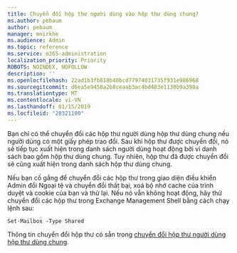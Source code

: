 ```yaml
---
title: Chuyển đổi hộp thư người dùng vào hộp thư dùng chung?
ms.author: pebaum
author: pebaum
manager: mnirkhe
ms.audience: Admin
ms.topic: reference
ms.service: o365-administration
localization_priority: Priority
ROBOTS: NOINDEX, NOFOLLOW
description: ''
ms.openlocfilehash: 22ad1b3fb818b40bcd77974031735f931e986968
ms.sourcegitcommit: d6ea5e9458a2b8ceaab3ac4bd483e1130b9a398a
ms.translationtype: MT
ms.contentlocale: vi-VN
ms.lasthandoff: 01/15/2019
ms.locfileid: "28321100"
---
```

Bạn chỉ có thể chuyển đổi các hộp thư người dùng hộp thư dùng chung nếu người dùng có một giấy phép trao đổi. Sau khi hộp thư được chuyển đổi, nó sẽ tiếp tục xuất hiện trong danh sách người dùng hoạt động bởi vì danh sách bao gồm hộp thư dùng chung. Tuy nhiên, hộp thư đã được chuyển đổi sẽ cũng xuất hiện trong danh sách hộp thư dùng chung. 
  
Nếu bạn cố gắng để chuyển đổi các hộp thư trong giao diện điều khiển Admin đổi Ngoại tệ và chuyển đổi thất bại, xoá bộ nhớ cache của trình duyệt và cookie của bạn và thử lại. Nếu nó vẫn không hoạt động, hãy thử chuyển đổi các hộp thư trong Exchange Management Shell bằng cách chạy lệnh sau:
  
```
Set-Mailbox -Type Shared
```

Thông tin chuyển đổi hộp thư có sẵn trong [chuyển đổi hộp thư người dùng hộp thư dùng chung](https://support.office.com/client/2e122487-e1f5-4f26-ba41-5689249d93ba).
  
